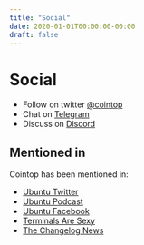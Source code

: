 ```yaml
---
title: "Social"
date: 2020-01-01T00:00:00-00:00
draft: false
---
```

# Social

- Follow on twitter [@cointop](https://twitter.com/cointop)
- Chat on [Telegram](https://telegram.me/cointopsh)
- Discuss on [Discord](https://discord.gg/pUVGy7ECGg)

## Mentioned in

Cointop has been mentioned in:

- [Ubuntu Twitter](https://twitter.com/ubuntu/status/985947962311311360?lang=en)
- [Ubuntu Podcast](https://ubuntupodcast.org/2018/04/12/s11e06-six-feet-over-it/)
- [Ubuntu Facebook](https://www.facebook.com/ubuntulinux/photos/coin-tracking-for-hackers-cointop-is-a-fast-and-easy-to-use-command-line-applica/10156147393253592/)
- [Terminals Are Sexy](https://github.com/k4m4/terminals-are-sexy#tools-and-plugins)
- [The Changelog News](https://changelog.com/news/cointop-coin-tracking-for-hackers-rAzZ)
